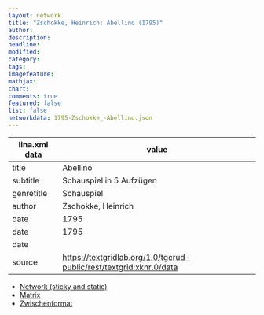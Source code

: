 ```yaml
---
layout: network
title: "Zschokke, Heinrich: Abellino (1795)"
author:
description:
headline:
modified:
category:
tags:
imagefeature: 
mathjax: 
chart: 
comments: true
featured: false
list: false
networkdata: 1795-Zschokke_-Abellino.json
---
```

lina.xml data  | value
------------- | -------------
title|Abellino
subtitle|Schauspiel in 5 Aufzügen
genretitle|Schauspiel
author|Zschokke, Heinrich
date|1795
date|1795
date|
source|https://textgridlab.org/1.0/tgcrud-public/rest/textgrid:xknr.0/data


* [Network (sticky and static)](/network275)
* [Matrix](/matrix275)
* [Zwischenformat](/lina275 )
